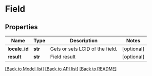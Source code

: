# Field

## Properties
Name | Type | Description | Notes
------------ | ------------- | ------------- | -------------
**locale_id** | **str** | Gets or sets LCID of the field. | [optional] 
**result** | **str** | Field result | [optional] 

[[Back to Model list]](../README.md#documentation-for-models) [[Back to API list]](../README.md#documentation-for-api-endpoints) [[Back to README]](../README.md)


